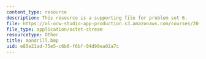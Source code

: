 ```yaml
---
content_type: resource
description: This resource is a supporting file for problem set 6.
file: https://ol-ocw-studio-app-production.s3.amazonaws.com/courses/20-482j-foundations-of-algorithms-and-computational-techniques-in-systems-biology-spring-2006/e85e21ad75e5c6b0f6bf04d99ea02a7c_mandrill.bmp
file_type: application/octet-stream
resourcetype: Other
title: mandrill.bmp
uid: e85e21ad-75e5-c6b0-f6bf-04d99ea02a7c
---
```

